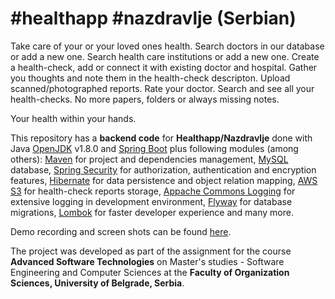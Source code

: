 # #healthapp #nazdravlje (Serbian)
Take care of your or your loved ones health.
Search doctors in our database or add a new one.
Search health care institutions or add a new one.
Create a health-check, add or connect it with existing doctor and hospital. Gather you thoughts and note them in the health-check descripton. Upload scanned/photographed reports. Rate your doctor. 
Search and see all your health-checks. No more papers, folders or always missing notes. 

Your health within your hands.

This repository has a **backend code** for **Healthapp/Nazdravlje** done with Java [OpenJDK](https://openjdk.java.net/) v1.8.0 and [Spring Boot](https://spring.io/projects/spring-boot) plus following modules (among others):
[Maven](https://mvnrepository.com/) for project and dependencies management,
[MySQL](https://www.mysql.com/) database,
[Spring Security](https://spring.io/projects/spring-security) for authorization, authentication and encryption features, 
[Hibernate](https://hibernate.org/) for data persistence and object relation mapping, 
[AWS S3](https://aws.amazon.com/s3/) for health-check reports storage,
[Appache Commons Logging](https://commons.apache.org/proper/commons-logging/) for extensive logging in development environment, 
[Flyway](https://flywaydb.org/) for database migrations, 
[Lombok](https://projectlombok.org/) for faster developer experience and many more.

Demo recording and screen shots can be found [here](https://drive.google.com/open?id=1GLhNh8ygHPe4hrYcFolqpsvf50BuveWF).

The project was developed as part of the assignment for the course 
**Advanced Software Technologies** on Master's studies - Software Engineering and Computer Sciences at the **Faculty of Organization Sciences, University of Belgrade, Serbia**.
